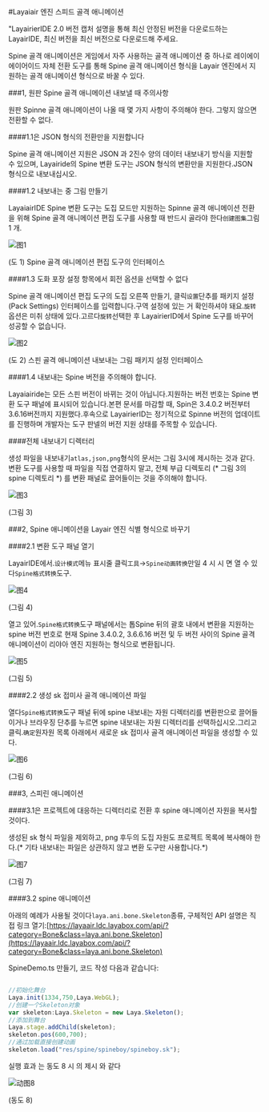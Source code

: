 #Layaiair 엔진 스피드 골격 애니메이션

"LayairierIDE 2.0 버전 캡처 설명을 통해 최신 안정된 버전을 다운로드하는 LayairIDE, 최신 버전을 최신 버전으로 다운로드해 주세요.

Spine 골격 애니메이션은 게임에서 자주 사용하는 골격 애니메이션 중 하나로 레이에이에이어이드 자체 전환 도구를 통해 Spine 골격 애니메이션 형식을 Layair 엔진에서 지원하는 골격 애니메이션 형식으로 바꿀 수 있다.



###1, 원판 Spine 골격 애니메이션 내보낼 때 주의사항

원판 Spinne 골격 애니메이션이 나올 때 몇 가지 사항이 주의해야 한다. 그렇지 않으면 전환할 수 없다.

####1.1은 JSON 형식의 전환만을 지원합니다

Spine 골격 애니메이션 지원은 JSON 과 2진수 양의 데이터 내보내기 방식을 지원할 수 있으며, Layairide의 Spine 변환 도구는 JSON 형식의 변환만을 지원한다.JSON 형식으로 내보내십시오.

####1.2 내보내는 중 그림 만들기

LayaiairIDE Spine 변환 도구는 도집 모드만 지원하는 Spinne 골격 애니메이션 전환을 위해 Spine 골격 애니메이션 편집 도구를 사용할 때 반드시 골라야 한다`创建图集`그림 1 개.

![图1](img/1.png) 


(도 1) Spine 골격 애니메이션 편집 도구의 인터페이스

####1.3 도화 포장 설정 항목에서 회전 옵션을 선택할 수 없다

Spine 골격 애니메이션 편집 도구의 도집 오른쪽 만들기, 클릭`设置`단추를 패키지 설정 (Pack Settings) 인터페이스를 입력합니다.구역 설정에 있는 거 확인하셔야 돼요.`旋转`옵션은 미취 상태에 있다.고르다`旋转`선택한 후 LayairierID에서 Spine 도구를 바꾸어 성공할 수 없습니다.

![图2](img/2.png) 


(도 2) 스핀 골격 애니메이션 내보내는 그림 패키지 설정 인터페이스

####1.4 내보내는 Spine 버전을 주의해야 합니다.

Layaiairide는 모든 스핀 버전이 바뀌는 것이 아닙니다.지원하는 버전 번호는 Spine 변환 도구 패널에 표시되어 있습니다.본편 문서를 마감할 때, Spin은 3.4.0.2 버전부터 3.6.16버전까지 지원했다.후속으로 LayairierID는 정기적으로 Spinne 버전의 업데이트를 진행하며 개발자는 도구 판넬의 버전 지원 상태를 주목할 수 있습니다.

####전체 내보내기 디렉터리

생성 파일을 내보내기`atlas,json,png`형식의 문서는 그림 3시에 제시하는 것과 같다.변환 도구를 사용할 때 파일을 직접 연결하지 말고, 전체 부급 디렉토리 (* 그림 3의 spine 디렉토리 *) 를 변환 패널로 끌어들이는 것을 주의해야 합니다.

![图3](img/3.png) 


(그림 3)



###2, Spine 애니메이션을 Layair 엔진 식별 형식으로 바꾸기

####2.1 변환 도구 패널 열기

LayairIDE에서.`设计模式`메뉴 표시줄 클릭`工具`->`Spine动画转换`만일 4 시 시 면 열 수 있다`Spine格式转换`도구.

![图4](img/4.png) 


(그림 4)


열고 있어.`Spine格式转换`도구 패널에서는 톱Spine 뒤의 괄호 내에서 변환을 지원하는 spine 버전 번호로 현재 Spine 3.4.0.2, 3.6.6.16 버전 및 두 버전 사이의 Spine 골격 애니메이션이 리야아 엔진 지원하는 형식으로 변환됩니다.

![图5](img/5.png) 


(그림 5)




####2.2 생성 sk 접미사 골격 애니메이션 파일

열다`Spine格式转换`도구 패널 뒤에 spine 내보내는 자원 디렉터리를 변환판으로 끌어들이거나 브라우징 단추를 누르면 spine 내보내는 자원 디렉터리를 선택하십시오.그리고 클릭.`确定`원자원 목록 아래에서 새로운 sk 접미사 골격 애니메이션 파일을 생성할 수 있다.

![图6](img/6.png) 


(그림 6)



###3, 스피린 애니메이션

####3.1은 프로젝트에 대응하는 디렉터리로 전환 후 spine 애니메이션 자원을 복사할 것이다.

생성된 sk 형식 파일을 제외하고, png 후두의 도집 자원도 프로젝트 목록에 복사해야 한다.(* 기타 내보내는 파일은 상관하지 않고 변환 도구만 사용합니다.*)

![图7](img/7.png) 


(그림 7)

####3.2 spine 애니메이션

아래의 예례가 사용될 것이다`laya.ani.bone.Skeleton`종류, 구체적인 API 설명은 직접 링크 열기:[https://layaair.ldc.layabox.com/api/?category=Bone&class=laya.ani.bone.Skeleton](https://layaair.ldc.layabox.com/api/?category=Bone&class=laya.ani.bone.Skeleton)

SpineDemo.ts 만들기, 코드 작성 다음과 같습니다:


```typescript

//初始化舞台
Laya.init(1334,750,Laya.WebGL);
//创建一个Skeleton对象
var skeleton:Laya.Skeleton = new Laya.Skeleton();
//添加到舞台
Laya.stage.addChild(skeleton);
skeleton.pos(600,700);
//通过加载直接创建动画
skeleton.load("res/spine/spineboy/spineboy.sk");
```

실행 효과 는 동도 8 시 의 제시 와 같다

![动图8](img/8.gif) 


(동도 8)

